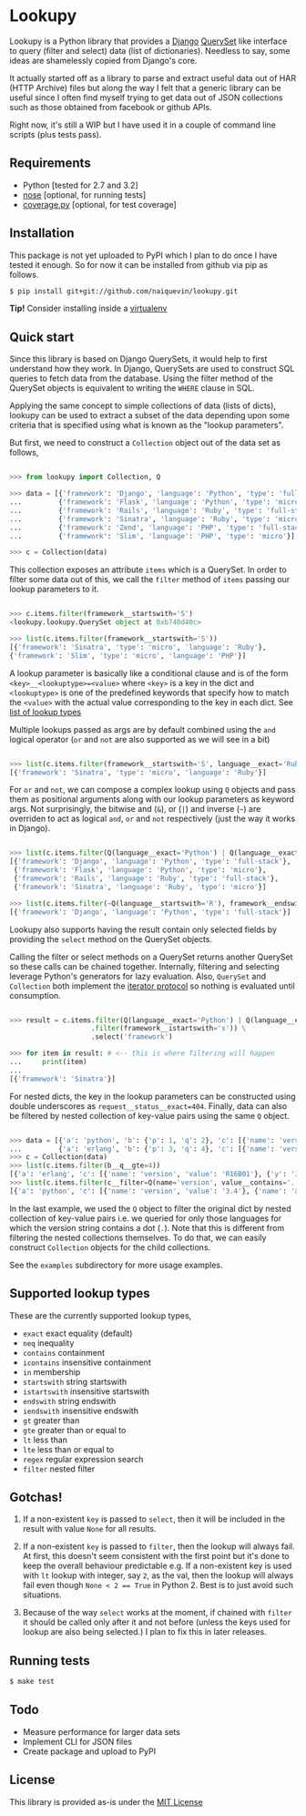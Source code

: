 Lookupy
=======

Lookupy is a Python library that provides a
[Django](http://djangoproject.com/)
[QuerySet](https://docs.djangoproject.com/en/1.5/ref/models/querysets/)
like interface to query (filter and select) data (list of
dictionaries). Needless to say, some ideas are shamelessly copied from
Django's core.

It actually started off as a library to parse and extract useful data
out of HAR (HTTP Archive) files but along the way I felt that a
generic library can be useful since I often find myself trying to get
data out of JSON collections such as those obtained from facebook or
github APIs.

Right now, it's still a WIP but I have used it in a couple of command
line scripts (plus tests pass).


Requirements
------------

* Python [tested for 2.7 and 3.2]
* [nose](http://pythontesting.net/framework/nose/nose-introduction/)
  [optional, for running tests]
* [coverage.py](http://nedbatchelder.com/code/coverage/)
  [optional, for test coverage]


Installation
------------

This package is not yet uploaded to PyPI which I plan to do once I
have tested it enough. So for now it can be installed from github via
pip as follows.

```bash
$ pip install git+git://github.com/naiquevin/lookupy.git
```

**Tip!** Consider installing inside a
  [virtualenv](http://www.virtualenv.org/en/release-1.10/)


Quick start
-----------

Since this library is based on Django QuerySets, it would help to
first understand how they work. In Django, QuerySets are used to
construct SQL queries to fetch data from the database. Using the
filter method of the QuerySet objects is equivalent to writing the
``WHERE`` clause in SQL.

Applying the same concept to simple collections of data (lists of
dicts), lookupy can be used to extract a subset of the data depending
upon some criteria that is specified using what is known as the
"lookup parameters".

But first, we need to construct a ``Collection`` object out of the
data set as follows,

```python

>>> from lookupy import Collection, Q

>>> data = [{'framework': 'Django', 'language': 'Python', 'type': 'full-stack'},
...         {'framework': 'Flask', 'language': 'Python', 'type': 'micro'},
...         {'framework': 'Rails', 'language': 'Ruby', 'type': 'full-stack'},
...         {'framework': 'Sinatra', 'language': 'Ruby', 'type': 'micro'},
...         {'framework': 'Zend', 'language': 'PHP', 'type': 'full-stack'},
...         {'framework': 'Slim', 'language': 'PHP', 'type': 'micro'}]

>>> c = Collection(data)

```

This collection exposes an attribute ``items`` which is a QuerySet.
In order to filter some data out of this, we call the ``filter``
method of ``items`` passing our lookup parameters to it.

```python

>>> c.items.filter(framework__startswith='S')
<lookupy.lookupy.QuerySet object at 0xb740d40c>

>>> list(c.items.filter(framework__startswith='S'))
[{'framework': 'Sinatra', 'type': 'micro', 'language': 'Ruby'},
{'framework': 'Slim', 'type': 'micro', 'language': 'PHP'}]

```

A lookup parameter is basically like a conditional clause and is of
the form ``<key>__<lookuptype>=<value>`` where ``<key>`` is a key in
the dict and ``<lookuptype>`` is one of the predefined keywords that
specify how to match the ``<value>`` with the actual value
corresponding to the key in each dict. See
[list of lookup types](#supported-lookup-types)

Multiple lookups passed as args are by default combined using the
``and`` logical operator (``or`` and ``not`` are also supported as we
will see in a bit)

```python

>>> list(c.items.filter(framework__startswith='S', language__exact='Ruby'))
[{'framework': 'Sinatra', 'type': 'micro', 'language': 'Ruby'}]

```

For ``or`` and ``not``, we can compose a complex lookup using ``Q``
objects and pass them as positional arguments along with our lookup
parameters as keyword args. Not surprisingly, the bitwise and (``&``),
or (``|``) and inverse (``~``) are overriden to act as logical
``and``, ``or`` and ``not`` respectively (just the way it works in
Django).

```python

>>> list(c.items.filter(Q(language__exact='Python') | Q(language__exact='Ruby')))
[{'framework': 'Django', 'language': 'Python', 'type': 'full-stack'},
 {'framework': 'Flask', 'language': 'Python', 'type': 'micro'},
 {'framework': 'Rails', 'language': 'Ruby', 'type': 'full-stack'},
 {'framework': 'Sinatra', 'language': 'Ruby', 'type': 'micro'}]

>>> list(c.items.filter(~Q(language__startswith='R'), framework__endswith='go'))
[{'framework': 'Django', 'language': 'Python', 'type': 'full-stack'}]

```

Lookupy also supports having the result contain only selected fields
by providing the ``select`` method on the QuerySet objects.

Calling the filter or select methods on a QuerySet returns another
QuerySet so these calls can be chained together. Internally, filtering
and selecting leverage Python's generators for lazy evaluation. Also,
``QuerySet`` and ``Collection`` both implement the
[iterator protocol](http://docs.python.org/2/tutorial/classes.html#iterators)
so nothing is evaluated until consumption.

```python

>>> result = c.items.filter(Q(language__exact='Python') | Q(language__exact='Ruby')) \
                    .filter(framework__istartswith='s')) \
                    .select('framework')

>>> for item in result: # <-- this is where filtering will happen
...     print(item)
...
[{'framework': 'Sinatra'}]

```

For nested dicts, the key in the lookup parameters can be constructed
using double underscores as ``request__status__exact=404``. Finally,
data can also be filtered by nested collection of key-value pairs
using the same ``Q`` object.

```python

>>> data = [{'a': 'python', 'b': {'p': 1, 'q': 2}, 'c': [{'name': 'version', 'value': '3.4'}, {'name': 'author', 'value': 'Guido van Rossum'}]},
...         {'a': 'erlang', 'b': {'p': 3, 'q': 4}, 'c': [{'name': 'version', 'value': 'R16B01'}, {'name': 'author', 'y': 'Joe Armstrong'}]}]
>>> c = Collection(data)
>>> list(c.items.filter(b__q__gte=4))
[{'a': 'erlang', 'c': [{'name': 'version', 'value': 'R16B01'}, {'y': 'Joe Armstrong', 'name': 'author'}], 'b': {'q': 4, 'p': 3}}]
>>> list(c.items.filter(c__filter=Q(name='version', value__contains='.')))
[{'a': 'python', 'c': [{'name': 'version', 'value': '3.4'}, {'name': 'author', 'value': 'Guido van Rossum'}], 'b': {'q': 2, 'p': 1}}]

```

In the last example, we used the ``Q`` object to filter the original
dict by nested collection of key-value pairs i.e. we queried for only
those languages for which the version string contains a dot
(``.``). Note that this is different from filtering the nested
collections themselves. To do that, we can easily construct
``Collection`` objects for the child collections.

See the ``examples`` subdirectory for more usage examples.


Supported lookup types
----------------------

These are the currently supported lookup types,

* ``exact`` exact equality (default)
* ``neq`` inequality
* ``contains`` containment
* ``icontains`` insensitive containment
* ``in`` membership
* ``startswith`` string startswith
* ``istartswith`` insensitive startswith
* ``endswith`` string endswith
* ``iendswith`` insensitive endswith
* ``gt`` greater than
* ``gte`` greater than or equal to
* ``lt`` less than
* ``lte`` less than or equal to
* ``regex`` regular expression search
* ``filter`` nested filter


Gotchas!
--------

1. If a non-existent ``key`` is passed to ``select``, then it will be
   included in the result with value ``None`` for all results.

2. If a non-existent ``key`` is passed to ``filter``, then the lookup
   will always fail. At first, this doesn't seem consistent with the
   first point but it's done to keep the overall behaviour predictable
   e.g. If a non-existent key is used with ``lt`` lookup with integer,
   say ``2``, as the val, then the lookup will always fail even though
   ``None < 2 == True`` in Python 2. Best is to just avoid such
   situations.

3. Because of the way ``select`` works at the moment, if chained with
   ``filter`` it should be called only after it and not before (unless
   the keys used for lookup are also being selected.) I plan to fix
   this in later releases.


Running tests
-------------

```bash
$ make test
```


Todo
----

* Measure performance for larger data sets
* Implement CLI for JSON files
* Create package and upload to PyPI


License
-------

This library is provided as-is under the
[MIT License](http://opensource.org/licenses/MIT)

